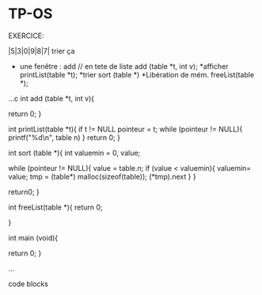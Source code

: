 # TP-OS

EXERCICE:

|5|3|0|9|8|7|
trier ça


* une fenêtre : add // en tete de liste
add (table *t, int v);
*afficher
printList(table *t);
*trier
sort (table *)
*Libération de mém.
freeList(table *);


...c
int add (table *t, int v){
  
  return 0;
}

int printList(table *t){
  if t != NULL
  pointeur = t;
  while (pointeur != NULL){
    printf("%d\n", table n)
  }
  return 0;
}

int sort (table *){
  int valuemin = 0, value;
  
  while (pointeur != NULL){
    value = table.n;
    if (value < valuemin){
      valuemin= value;
    tmp = (table*) malloc(sizeof(table));
    (*tmp).next
    }
  }
  
  return0;
}

int freeList(table *){
  return 0;
  
}

int main (void){
  
  return 0;
}

...

code blocks 

